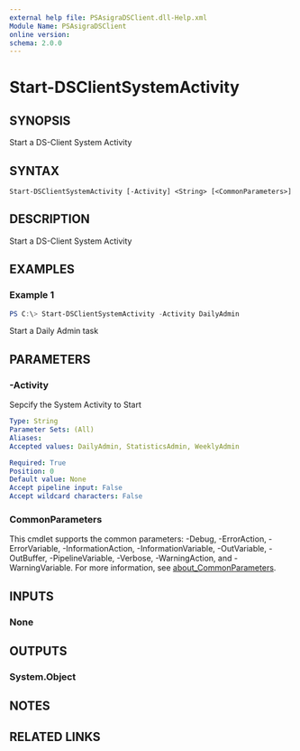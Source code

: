 ```yaml
---
external help file: PSAsigraDSClient.dll-Help.xml
Module Name: PSAsigraDSClient
online version:
schema: 2.0.0
---
```


# Start-DSClientSystemActivity

## SYNOPSIS
Start a DS-Client System Activity

## SYNTAX

```
Start-DSClientSystemActivity [-Activity] <String> [<CommonParameters>]
```

## DESCRIPTION
Start a DS-Client System Activity

## EXAMPLES

### Example 1
```powershell
PS C:\> Start-DSClientSystemActivity -Activity DailyAdmin
```

Start a Daily Admin task

## PARAMETERS

### -Activity
Sepcify the System Activity to Start

```yaml
Type: String
Parameter Sets: (All)
Aliases:
Accepted values: DailyAdmin, StatisticsAdmin, WeeklyAdmin

Required: True
Position: 0
Default value: None
Accept pipeline input: False
Accept wildcard characters: False
```

### CommonParameters
This cmdlet supports the common parameters: -Debug, -ErrorAction, -ErrorVariable, -InformationAction, -InformationVariable, -OutVariable, -OutBuffer, -PipelineVariable, -Verbose, -WarningAction, and -WarningVariable. For more information, see [about_CommonParameters](http://go.microsoft.com/fwlink/?LinkID=113216).

## INPUTS

### None

## OUTPUTS

### System.Object
## NOTES

## RELATED LINKS
